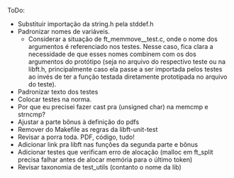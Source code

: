ToDo:
- Substituir importação da string.h pela stddef.h
- Padronizar nomes de variáveis.
  - Considerar a situação de ft_memmove__test.c, onde o nome dos argumentos é
    referenciado nos testes. Nesse caso, fica clara a necessidade de que esses
    nomes combinem com os dos argumentos do protótipo (seja no arquivo do
    respectivo teste ou na libft.h, principalmente caso ela passe a ser
    importada pelos testes ao invés de ter a função testada diretamente
    prototipada no arquivo do teste).
- Padronizar texto dos testes
- Colocar testes na norma.
- Por que eu precisei fazer cast pra (unsigned char) na memcmp e strncmp?
- Ajustar a parte bônus à definição do pdfs
- Remover do Makefile as regras da libft-unit-test 
- Revisar a porra toda. PDF, código, tudo!
- Adicionar link pra libft nas funções da segunda parte e bônus
- Adicionar testes que verificam erro de alocação (malloc em ft_split precisa
  falhar antes de alocar memória para o último token)
- Revisar taxonomia de test_utils (contanto o nome da lib)